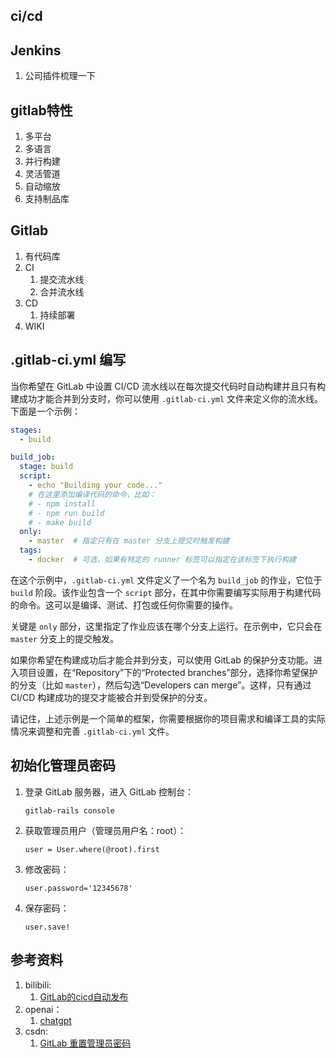 ## ci/cd

## Jenkins
1. 公司插件梳理一下

## gitlab特性
1. 多平台
2. 多语言
3. 并行构建
4. 灵活管道
5. 自动缩放
6. 支持制品库

## Gitlab
1. 有代码库
2. CI
   1. 提交流水线
   2. 合并流水线
3. CD
   1. 持续部署
4. WIKI

## .gitlab-ci.yml 编写
当你希望在 GitLab 中设置 CI/CD 流水线以在每次提交代码时自动构建并且只有构建成功才能合并到分支时，你可以使用 `.gitlab-ci.yml` 文件来定义你的流水线。下面是一个示例：

```yaml
stages:
  - build

build_job:
  stage: build
  script:
    - echo "Building your code..."
    # 在这里添加编译代码的命令，比如：
    # - npm install
    # - npm run build
    # - make build
  only:
    - master  # 指定只有在 master 分支上提交时触发构建
  tags:
    - docker  # 可选，如果有特定的 runner 标签可以指定在该标签下执行构建
```

在这个示例中，`.gitlab-ci.yml` 文件定义了一个名为 `build_job` 的作业，它位于 `build` 阶段。该作业包含一个 `script` 部分，在其中你需要编写实际用于构建代码的命令。这可以是编译、测试、打包或任何你需要的操作。

关键是 `only` 部分，这里指定了作业应该在哪个分支上运行。在示例中，它只会在 `master` 分支上的提交触发。

如果你希望在构建成功后才能合并到分支，可以使用 GitLab 的保护分支功能。进入项目设置，在“Repository”下的“Protected branches”部分，选择你希望保护的分支（比如 `master`），然后勾选“Developers can merge”。这样，只有通过 CI/CD 构建成功的提交才能被合并到受保护的分支。

请记住，上述示例是一个简单的框架，你需要根据你的项目需求和编译工具的实际情况来调整和完善 `.gitlab-ci.yml` 文件。

## 初始化管理员密码
1. 登录 GitLab 服务器，进入 GitLab 控制台：

   ```
   gitlab-rails console
   ```

2. 获取管理员用户（管理员用户名：root）：

   ```
   user = User.where(@root).first
   ```

3. 修改密码：

   ```
   user.password='12345678'
   ```

4. 保存密码：

   ```
   user.save!
   ```



## 参考资料
1. bilibili:
   1. [GitLab的cicd自动发布](https://www.bilibili.com/video/BV18y4y1S7VC)
2. openai：
   1. [chatgpt](https://chat.openai.com/)
3. csdn:
   1. [GitLab 重置管理员密码](https://blog.csdn.net/qq_32596527/article/details/114700791)
